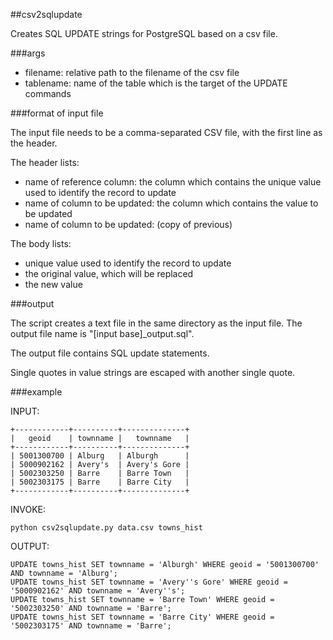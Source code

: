 ##csv2sqlupdate

Creates SQL UPDATE strings for PostgreSQL based on a csv file.

###args

* filename: relative path to the filename of the csv file
* tablename: name of the table which is the target of the UPDATE commands

###format of input file

The input file needs to be a comma-separated CSV file, with the first line as the header.

The header lists:
* name of reference column: the column which contains the unique value used to identify the record to update
* name of column to be updated: the column which contains the value to be updated
* name of column to be updated: (copy of previous)

The body lists:
* unique value used to identify the record to update
* the original value, which will be replaced
* the new value


###output

The script creates a text file in the same directory as the input file. The output file name is "[input base]_output.sql".

The output file contains SQL update statements.

Single quotes in value strings are escaped with another single quote.


###example

INPUT:
```
+------------+----------+--------------+
|   geoid    | townname |   townname   |
+------------+----------+--------------+
| 5001300700 | Alburg   | Alburgh      |
| 5000902162 | Avery's  | Avery's Gore |
| 5002303250 | Barre    | Barre Town   |
| 5002303175 | Barre    | Barre City   |
+------------+----------+--------------+
```

INVOKE:
```
python csv2sqlupdate.py data.csv towns_hist
```

OUTPUT:
```
UPDATE towns_hist SET townname = 'Alburgh' WHERE geoid = '5001300700' AND townname = 'Alburg';
UPDATE towns_hist SET townname = 'Avery''s Gore' WHERE geoid = '5000902162' AND townname = 'Avery''s';
UPDATE towns_hist SET townname = 'Barre Town' WHERE geoid = '5002303250' AND townname = 'Barre';
UPDATE towns_hist SET townname = 'Barre City' WHERE geoid = '5002303175' AND townname = 'Barre';
```
